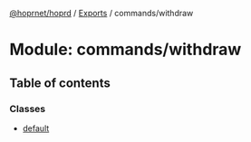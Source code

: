 [@hoprnet/hoprd](../README.md) / [Exports](../modules.md) / commands/withdraw

# Module: commands/withdraw

## Table of contents

### Classes

- [default](../classes/commands_withdraw.default.md)
